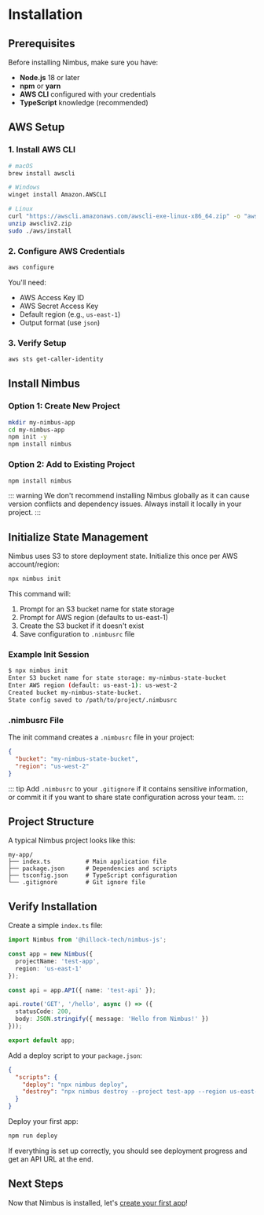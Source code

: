 # Installation

## Prerequisites

Before installing Nimbus, make sure you have:

- **Node.js** 18 or later
- **npm** or **yarn**
- **AWS CLI** configured with your credentials
- **TypeScript** knowledge (recommended)

## AWS Setup

### 1. Install AWS CLI

```bash
# macOS
brew install awscli

# Windows
winget install Amazon.AWSCLI

# Linux
curl "https://awscli.amazonaws.com/awscli-exe-linux-x86_64.zip" -o "awscliv2.zip"
unzip awscliv2.zip
sudo ./aws/install
```

### 2. Configure AWS Credentials

```bash
aws configure
```

You'll need:
- AWS Access Key ID
- AWS Secret Access Key
- Default region (e.g., `us-east-1`)
- Output format (use `json`)

### 3. Verify Setup

```bash
aws sts get-caller-identity
```

## Install Nimbus

### Option 1: Create New Project

```bash
mkdir my-nimbus-app
cd my-nimbus-app
npm init -y
npm install nimbus
```

### Option 2: Add to Existing Project

```bash
npm install nimbus
```

::: warning
We don't recommend installing Nimbus globally as it can cause version conflicts and dependency issues. Always install it locally in your project.
:::

## Initialize State Management

Nimbus uses S3 to store deployment state. Initialize this once per AWS account/region:

```bash
npx nimbus init
```

This command will:
1. Prompt for an S3 bucket name for state storage
2. Prompt for AWS region (defaults to us-east-1)
3. Create the S3 bucket if it doesn't exist
4. Save configuration to `.nimbusrc` file

### Example Init Session

```bash
$ npx nimbus init
Enter S3 bucket name for state storage: my-nimbus-state-bucket
Enter AWS region (default: us-east-1): us-west-2
Created bucket my-nimbus-state-bucket.
State config saved to /path/to/project/.nimbusrc
```

### .nimbusrc File

The init command creates a `.nimbusrc` file in your project:

```json
{
  "bucket": "my-nimbus-state-bucket",
  "region": "us-west-2"
}
```

::: tip
Add `.nimbusrc` to your `.gitignore` if it contains sensitive information, or commit it if you want to share state configuration across your team.
:::

## Project Structure

A typical Nimbus project looks like this:

```
my-app/
├── index.ts          # Main application file
├── package.json      # Dependencies and scripts
├── tsconfig.json     # TypeScript configuration
└── .gitignore        # Git ignore file
```

## Verify Installation

Create a simple `index.ts` file:

```typescript
import Nimbus from '@hillock-tech/nimbus-js';

const app = new Nimbus({
  projectName: 'test-app',
  region: 'us-east-1'
});

const api = app.API({ name: 'test-api' });

api.route('GET', '/hello', async () => ({
  statusCode: 200,
  body: JSON.stringify({ message: 'Hello from Nimbus!' })
}));

export default app;
```

Add a deploy script to your `package.json`:

```json
{
  "scripts": {
    "deploy": "npx nimbus deploy",
    "destroy": "npx nimbus destroy --project test-app --region us-east-1"
  }
}
```

Deploy your first app:

```bash
npm run deploy
```

If everything is set up correctly, you should see deployment progress and get an API URL at the end.

## Next Steps

Now that Nimbus is installed, let's [create your first app](/guide/getting-started)!